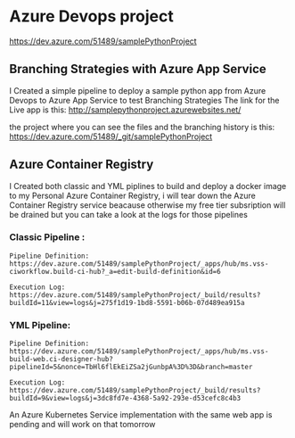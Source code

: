 # Azure Devops project 

https://dev.azure.com/51489/samplePythonProject

## Branching Strategies with Azure App Service

 I Created a simple pipeline to deploy a sample python app from Azure Devops to Azure App Service to test Branching Strategies
 The link for the Live app is this: http://samplepythonproject.azurewebsites.net/ 
 
the project where you can see the files and the branching history is this: https://dev.azure.com/51489/_git/samplePythonProject


## Azure Container Registry

 I Created both classic and YML  piplines to build and deploy a docker image to my Personal Azure Container Registry, i will tear down the Azure Container Registry service beacause otherwise my free tier subsription will be drained but you can take a look at the logs for those pipelines 

### Classic Pipeline :

```
Pipeline Definition: https://dev.azure.com/51489/samplePythonProject/_apps/hub/ms.vss-ciworkflow.build-ci-hub?_a=edit-build-definition&id=6

Execution Log: https://dev.azure.com/51489/samplePythonProject/_build/results?buildId=11&view=logs&j=275f1d19-1bd8-5591-b06b-07d489ea915a
```

### YML Pipeline:
```
Pipeline Definition: https://dev.azure.com/51489/samplePythonProject/_apps/hub/ms.vss-build-web.ci-designer-hub?pipelineId=5&nonce=TbHl6flEkEiZSa2jGunbpA%3D%3D&branch=master

Execution Log: https://dev.azure.com/51489/samplePythonProject/_build/results?buildId=9&view=logs&j=3dc8fd7e-4368-5a92-293e-d53cefc8c4b3
```

An Azure Kubernetes Service implementation with the same web app is pending and will work on that tomorrow
